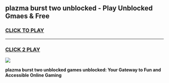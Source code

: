 
## plazma burst two unblocked - Play Unblocked Gmaes & Free
<h3>
<a href="https://news.freeplayer.one?title=plazma_burst_two_unblocked&ref=16F">CLICK TO PLAY</a></h3>
<hr>

<h3>
<a href="https://news.freeplayer.one?title=plazma_burst_two_unblocked&ref=16F">CLICK 2 PLAY</a>
  
</h3>

<a href="https://news.freeplayer.one?title=plazma_burst_two_unblocked&ref=16F/"><img src="https://clearcache.store/games.png"></a>


**plazma burst two unblocked games unblocked: Your Gateway to Fun and Accessible Online Gaming**
